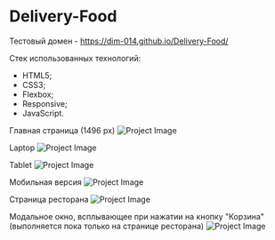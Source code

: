 # Delivery-Food

Тестовый домен - https://dim-014.github.io/Delivery-Food/

Стек использованных технологий:
- HTML5;
- CSS3;
- Flexbox;
- Responsive;
- JavaScript.

Главная страница (1496 px)
![Project Image](https://github.com/dim-014/Delivery-Food/raw/master/1496x635.png)

Laptop
![Project Image](https://github.com/dim-014/Delivery-Food/raw/master/1024x635.png)

Tablet
![Project Image](https://github.com/dim-014/Delivery-Food/raw/master/768x586.png)

Мобильная версия
![Project Image](https://github.com/dim-014/Delivery-Food/raw/master/425x635.png)

Страница ресторана
![Project Image](https://github.com/dim-014/Delivery-Food/raw/master/restaurant1496x635.png)

Модальное окно, всплывающее при нажатии на кнопку "Корзина" (выполняется пока только на странице ресторана)
![Project Image](https://github.com/dim-014/Delivery-Food/raw/master/modal.png)
